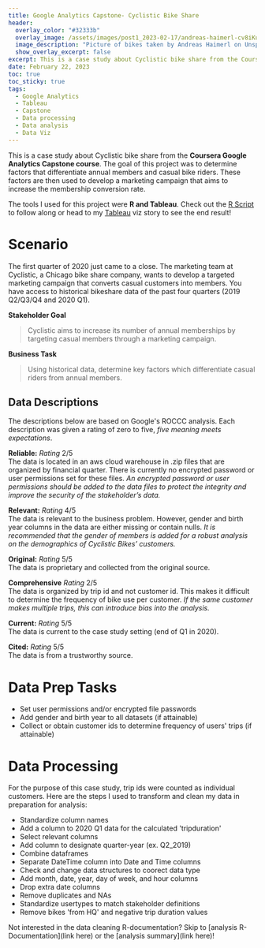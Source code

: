 ```yaml
---
title: Google Analytics Capstone- Cyclistic Bike Share
header:
  overlay_color: "#32333b"
  overlay_image: /assets/images/post1_2023-02-17/andreas-haimerl-cv8iKu2ONM-unsplash.jpg
  image_description: "Picture of bikes taken by Andreas Haimerl on Unsplash"
  show_overlay_excerpt: false
excerpt: This is a case study about Cyclistic bike share from the Coursera Google Analytics Capstone course. The goal of this project was to determine factors that differentiate annual members and casual bike riders.
date: February 22, 2023
toc: true
toc_sticky: true
tags:
  - Google Analytics
  - Tableau
  - Capstone
  - Data processing
  - Data analysis
  - Data Viz
---
```


This is a case study about Cyclistic bike share from the **Coursera Google Analytics Capstone course**. The goal of this project was to determine factors that differentiate annual members and casual bike riders. These factors are then used to develop a marketing campaign that aims to increase the membership conversion rate.

The tools I used for this project were **R and Tableau**. Check out the <a href="https://github.com/hjkissinger/Coursera-GA-Capstone/tree/main/R-scripts">R Script</a> to follow along or head to my <a href="https://public.tableau.com/views/GoogleAnalyticsCapstoneCyclisticBikeSharePTI/CyclisticBikeShareCaseStudy?:language=en-US&:display_count=n&:origin=viz_share_link">Tableau</a> viz story to see the end result!

# Scenario

The first quarter of 2020 just came to a close. The marketing team at Cyclistic, a Chicago bike share company, wants to develop a targeted marketing campaign that converts casual customers into members. You have access to historical bikeshare data of the past four quarters (2019 Q2/Q3/Q4 and 2020 Q1).

**Stakeholder Goal**
> Cyclistic aims to increase its number of annual memberships by targeting casual members through a marketing campaign.

**Business Task**
> Using historical data, determine key factors which differentiate casual riders from annual members.

## Data Descriptions

The descriptions below are based on Google's ROCCC analysis. Each description was given a rating of zero to five, _five meaning meets expectations_.

**Reliable:** _Rating_ 2/5 <br>
The data is located in an aws cloud warehouse in .zip files that are organized by financial quarter. There is currently no encrypted password or user permissions set for these files. _An encrypted password or user permissions should be added to the data files to protect the integrity and improve the security of the stakeholder’s data._

**Relevant:** _Rating_ 4/5 <br>
The data is relevant to the business problem. However, gender and birth year columns in the data are either missing or contain nulls. _It is recommended that the gender of members is added for a robust analysis on the demographics of Cyclistic Bikes’ customers._

**Original:** _Rating_ 5/5 <br>
The data is proprietary and collected from the original source.

**Comprehensive** _Rating_ 2/5 <br>
The data is organized by trip id and not customer id. This makes it difficult to determine the frequency of bike use per customer. _If the same customer makes multiple trips, this can introduce bias into the analysis._ 

**Current:** _Rating_ 5/5 <br>
The data is current to the case study setting (end of Q1 in 2020).

**Cited:** _Rating_ 5/5 <br>
The data is from a trustworthy source.

# Data Prep Tasks

* Set user permissions and/or encrypted file passwords
* Add gender and birth year to all datasets (if attainable)
* Collect or obtain customer ids to determine frequency of users' trips (if attainable)

# Data Processing

For the purpose of this case study, trip ids were counted as individual customers. Here are the steps I used to transform and clean my data in preparation for analysis: 

* Standardize column names
* Add a column to 2020 Q1 data for the calculated 'tripduration' 
* Select relevant columns
* Add column to designate quarter-year (ex. Q2_2019)
* Combine dataframes
* Separate DateTime column into Date and Time columns
* Check and change data structures to coorect data type
* Add month, date, year, day of week, and hour columns
* Drop extra date columns
* Remove duplicates and NAs
* Standardize usertypes to match stakeholder definitions 
* Remove bikes 'from HQ' and negative trip duration values

Not interested in the data cleaning R-documentation? Skip to [analysis R-Documentation](link here) or the [analysis summary](link here)!
